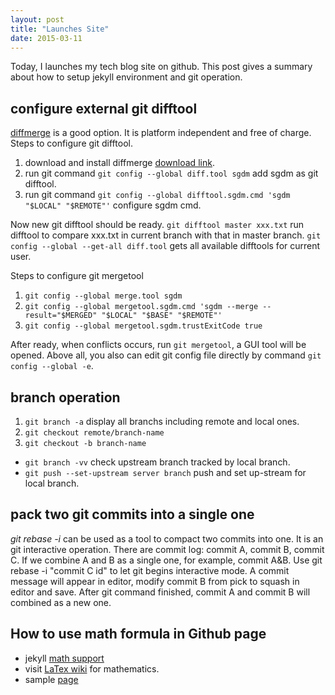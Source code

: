 ```yaml
---
layout: post
title: "Launches Site"
date: 2015-03-11
---
```


Today, I launches my tech blog site on github. This post gives a summary about 
how to setup jekyll environment and git operation.

## configure external git difftool

[diffmerge](http://sourcegear.com/diffmerge/index.html) is a good option. It is
platform independent and free of charge. Steps to configure git difftool.

1. download and install diffmerge [download link](http://sourcegear.com/diffmerge/index.html).
2. run git command `git config --global diff.tool sgdm` add sgdm as git difftool.
3. run git command `git config --global difftool.sgdm.cmd 'sgdm "$LOCAL" "$REMOTE"'` configure sgdm cmd.

Now new git difftool should be ready. `git difftool master xxx.txt` run difftool to compare xxx.txt in current 
branch with that in master branch. `git config --global --get-all diff.tool` gets all available difftools for 
current user.

Steps to configure git mergetool

1. `git config --global merge.tool sgdm`
2. `git config --global mergetool.sgdm.cmd 'sgdm --merge --result="$MERGED" "$LOCAL" "$BASE" "$REMOTE"'`
3. `git config --global mergetool.sgdm.trustExitCode true`

After ready, when conflicts occurs, run `git mergetool`, a GUI tool will be opened. Above all, you also can
edit git config file directly by command `git config --global -e`.

## branch operation

1. `git branch -a` display all branchs including remote and local ones.
2. `git checkout remote/branch-name`
3. `git checkout -b branch-name`

- `git branch -vv` check upstream branch tracked by local branch.
- `git push --set-upstream server branch` push and set up-stream for local branch.

## pack two git commits into a single one

*git rebase -i* can be used as a tool to compact two commits into one. It is an git interactive operation.
There are commit log: commit A, commit B, commit C. If we combine A and B as a single one, for example, 
commit A&B. Use git rebase -i "commit C id" to let git begins interactive mode. A commit message will appear in
editor, modify commit B from pick to squash in editor and save. After git command finished, commit A and commit B
will combined as a new one.

## How to use math formula in Github page

- jekyll [math support](https://jekyllrb.com/docs/extras/#math-support)
- visit [LaTex wiki](https://en.wikibooks.org/wiki/LaTeX/Mathematics) for mathematics.
- sample [page](http://gastonsanchez.com/visually-enforced/opinion/2014/02/16/Mathjax-with-jekyll/)
